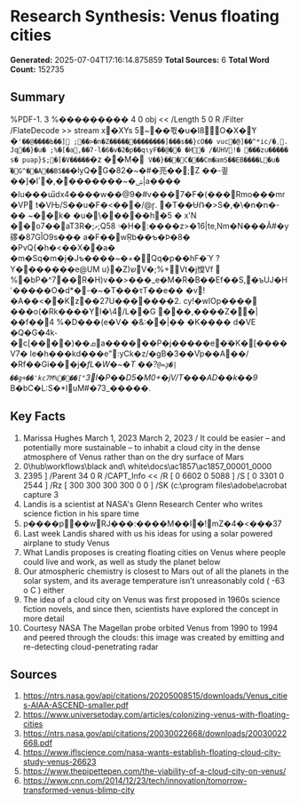 # Research Synthesis: Venus floating cities

**Generated:** 2025-07-04T17:16:14.875859
**Total Sources:** 6
**Total Word Count:** 152735

## Summary

%PDF-1. 3 %��������� 4 0 obj << /Length 5 0 R /Filter /FlateDecode >> stream x�XYs 5~ׯ��쬓�u�I8O�X�̃Y �`'��@����Ь��] ;��>�n�Z�����ֻ��������]���s��}cO�� vuc�ެ@]��^*ic/�ˌ. Jq��}�u� ;%�[�a,��7-l�6�v�2�p��qɩyF��@�� �H� /�UHV!� ���zu����� s� puap}$;�[�V�����`�z ��M�` V��}���C�ᫎ��Cm�amS��EB����L�u� ֞�G^��A��BS��`�lyQ�G�82�~�#�亮��;Z ��-킢��]�lۺ�~��������,�ٴ|a���� �lu���ա̎dx4����w��@9�#v���7�F�(���Rmo���mr�VP t�VЊ/S��u�F�<���/@ɼ. �T��ɄՌ�>S�,�\�n�ո�-�� ~��k� �u�\�����h�5 � x'N ��o7��aT3R�;ޅ;Q5۽ 8�H�:����z>�16|te,Nm�N���Ã#�y䃎�87GǏO9s��� a�F��wŖb��ƅ�Ϸ�8� �PvQ{�h�<��X��a� �m�Sq�m�j�Jƅ����~�+�Qq�p��hF�Ύ ?Y�������e@UM u}�Z)שV�;%+Vt�j憆Vf  %�bP�^7��R�H)v��>���_e�M�R�B��Ef��S,�ъUJ�Hՙ�����O�d*�-�~�T���τT��e�� �v!�A��<��Kٌz��27U�������2. cy!�wIOp���� ���o(�Rk����YI�\4/L��G ���,����Z��|��f��4 %�D���(e�V� �&:��|�� �K���� d�VE �Q�G�4k֊�c[����)��ܩa������P�j�����e�ۨ�K�[����V7� le�h���kd���e":yCk�z/�gB�3��V֘p��A��/�Rf��Gi���j�*fL�W�~�T ��?`@=ҙ�|��g+��'kc7M%���["`3*I�P��D5�M0+�jV/T���AD�*�k��9* B�bC�L:S�*IuM#�73_�����.

## Key Facts

1. Marissa Hughes March 1, 2023 March 2, 2023 / It could be easier – and potentially more sustainable – to inhabit a cloud city in the dense atmosphere of Venus rather than on the dry surface of Mars
2. 0\\hub\\workflows\\black and\ white\\docs\\ac1857\\ac1857_00001_0000
3. 2395 ] /Parent 34 0 R /CAPT_Info << /R [ 0 6602 0 5088 ] /S [ 0 3301 0 2544 ] /Rz [ 300 300 300 300 0 0 ] /SK (c:\\program files\\adobe\\acrobat capture 3
4. Landis is a scientist at NASA's Glenn Research Center who writes science fiction in his spare time
5. p����p��wRJ���:����M��I�!mZ�4�<���37
6. Last week Landis shared with us his ideas for using a solar powered airplane to study Venus
7. What Landis proposes is creating floating cities on Venus where people could live and work, as well as study the planet below
8. Our atmospheric chemistry is closest to Mars out of all the planets in the solar system, and its average temperature isn’t unreasonably cold ( -63 o C ) either
9. The idea of a cloud city on Venus was first proposed in 1960s science fiction novels, and since then, scientists have explored the concept in more detail
10. Courtesy NASA The Magellan probe orbited Venus from 1990 to 1994 and peered through the clouds: this image was created by emitting and re-detecting cloud-penetrating radar

## Sources

1. https://ntrs.nasa.gov/api/citations/20205008515/downloads/Venus_cities-AIAA-ASCEND-smaller.pdf
2. https://www.universetoday.com/articles/colonizing-venus-with-floating-cities
3. https://ntrs.nasa.gov/api/citations/20030022668/downloads/20030022668.pdf
4. https://www.iflscience.com/nasa-wants-establish-floating-cloud-city-study-venus-26623
5. https://www.thepipettepen.com/the-viability-of-a-cloud-city-on-venus/
6. https://www.cnn.com/2014/12/23/tech/innovation/tomorrow-transformed-venus-blimp-city
